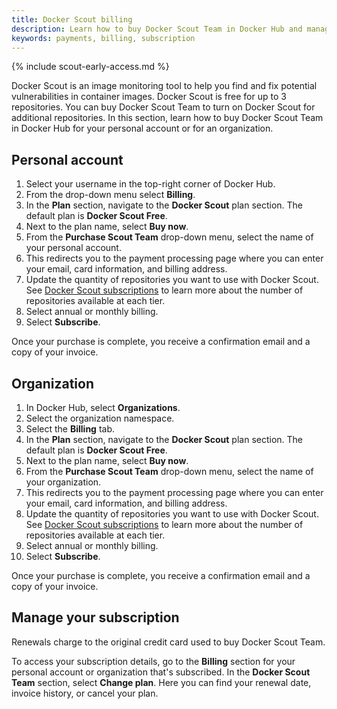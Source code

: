 ```yaml
---
title: Docker Scout billing
description: Learn how to buy Docker Scout Team in Docker Hub and manage your subscription
keywords: payments, billing, subscription
---
```


{% include scout-early-access.md %}

Docker Scout is an image monitoring tool to help you find and fix potential vulnerabilities in container images. Docker Scout is free for up to 3 repositories. You can buy Docker Scout Team to turn on Docker Scout for additional repositories. In this section, learn how to buy Docker Scout Team in Docker Hub for your personal account or for an organization.

## Personal account

1. Select your username in the top-right corner of Docker Hub.
2. From the drop-down menu select **Billing**.
3. In the **Plan** section, navigate to the **Docker Scout** plan section. The default plan is **Docker Scout Free**. 
4. Next to the plan name, select **Buy now**.
5. From the **Purchase Scout Team** drop-down menu, select the name of your personal account.
6. This redirects you to the payment processing page where you can enter your email, card information, and billing address.
7. Update the quantity of repositories you want to use with Docker Scout. See [Docker Scout subscriptions](../subscription/scout-details.md) to learn more about the number of repositories available at each tier.
8. Select annual or monthly billing.
9. Select **Subscribe**.

Once your purchase is complete, you receive a confirmation email and a copy of your invoice.

## Organization

1. In Docker Hub, select **Organizations**. 
2. Select the organization namespace. 
3. Select the **Billing** tab.
4. In the **Plan** section, navigate to the **Docker Scout** plan section. The default plan is **Docker Scout Free**. 
5. Next to the plan name, select **Buy now**.
6. From the **Purchase Scout Team** drop-down menu, select the name of your organization.
7. This redirects you to the payment processing page where you can enter your email, card information, and billing address.
8. Update the quantity of repositories you want to use with Docker Scout. See [Docker Scout subscriptions](../subscription/scout-details.md) to learn more about the number of repositories available at each tier.
9. Select annual or monthly billing.
10. Select **Subscribe**.

Once your purchase is complete, you receive a confirmation email and a copy of your invoice.

## Manage your subscription

Renewals charge to the original credit card used to buy Docker Scout Team.

To access your subscription details, go to the **Billing** section for your personal account or organization that's subscribed. In the **Docker Scout Team** section, select **Change plan**. Here you can find your renewal date, invoice history, or cancel your plan.
